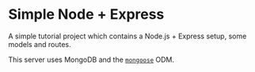 # Simple Node + Express

A simple tutorial project which contains a Node.js + Express setup, some models and routes.

This server uses MongoDB and the [`mongoose`](https://mongoosejs.com/) ODM.
